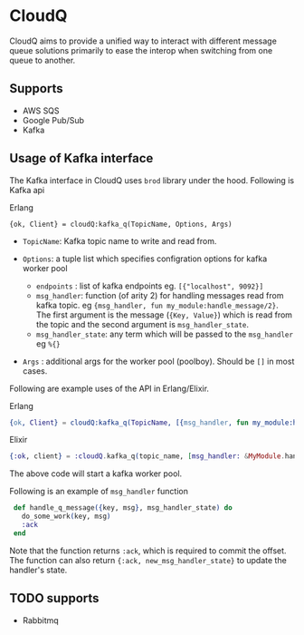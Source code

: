 # CloudQ

CloudQ aims to provide a unified way to interact with different message queue solutions primarily to ease the interop when switching from one queue to another.


## Supports
  - AWS SQS
  - Google Pub/Sub
  - Kafka

## Usage of Kafka interface
   The Kafka interface in CloudQ uses `brod` library under the hood. Following is Kafka api

   Erlang
   ```
   {ok, Client} = cloudQ:kafka_q(TopicName, Options, Args)
   ```

   - `TopicName`: Kafka topic name to write and read from.
   - `Options`: a tuple list which specifies configration options for kafka worker pool

     - `endpoints` : list of kafka endpoints eg. `[{"localhost", 9092}]`
     - `msg_handler`: function (of arity 2) for handling messages read from kafka topic. eg `{msg_handler, fun my_module:handle_message/2}`. The first argument is the message (`{Key, Value}`) which is read from the topic and the second argument is `msg_handler_state`.
     - `msg_handler_state`: any term which will be passed to the `msg_handler` eg `%{}`
   - `Args` : additional args for the worker pool (poolboy). Should be `[]` in most cases.

   Following are example uses of the API in Erlang/Elixir.


   Erlang
   ```Erlang
   {ok, Client} = cloudQ:kafka_q(TopicName, [{msg_handler, fun my_module:handle_message/2}], [])
   ```


   Elixir
   ```Elixir
   {:ok, client} = :cloudQ.kafka_q(topic_name, [msg_handler: &MyModule.handle_message/2], [])
   ```


   The above code will start a kafka worker pool.
   
   Following is an example of `msg_handler` function
   
   
   ```Elixir
    def handle_q_message({key, msg}, msg_handler_state) do
      do_some_work(key, msg)
      :ack
    end
   ```
   
   Note that the function returns `:ack`, which is required to commit the offset. The function can also return `{:ack, new_msg_handler_state}` to update the handler's state.
   
   
   
## TODO supports
  - Rabbitmq
